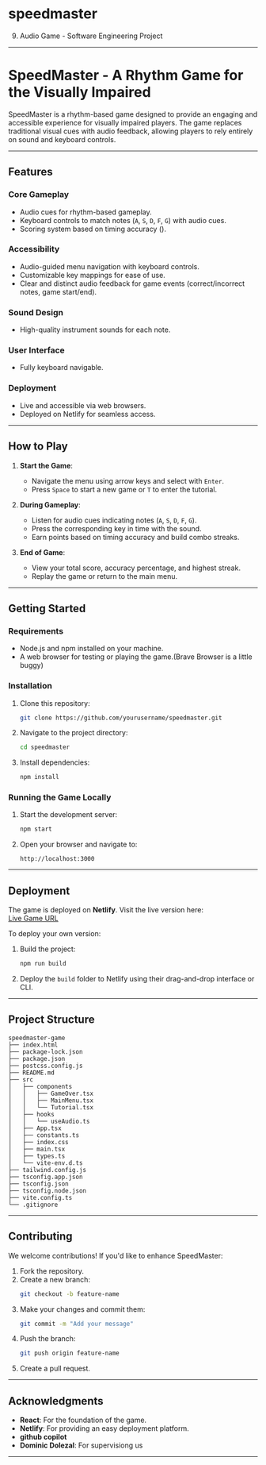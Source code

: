 # speedmaster
9. Audio Game - Software Engineering Project

---

# **SpeedMaster - A Rhythm Game for the Visually Impaired**

SpeedMaster is a rhythm-based game designed to provide an engaging and accessible experience for visually impaired players. The game replaces traditional visual cues with audio feedback, allowing players to rely entirely on sound and keyboard controls.

---

## **Features**

### **Core Gameplay**
- Audio cues for rhythm-based gameplay.
- Keyboard controls to match notes (`A`, `S`, `D`, `F`, `G`) with audio cues.
- Scoring system based on timing accuracy ().

### **Accessibility**
- Audio-guided menu navigation with keyboard controls.
- Customizable key mappings for ease of use.
- Clear and distinct audio feedback for game events (correct/incorrect notes, game start/end).

### **Sound Design**
- High-quality instrument sounds for each note.

### **User Interface**
- Fully keyboard navigable.

### **Deployment**
- Live and accessible via web browsers.
- Deployed on Netlify for seamless access.

---

## **How to Play**

1. **Start the Game**:
   - Navigate the menu using arrow keys and select with `Enter`.
   - Press `Space` to start a new game or `T` to enter the tutorial.

2. **During Gameplay**:
   - Listen for audio cues indicating notes (`A`, `S`, `D`, `F`, `G`).
   - Press the corresponding key in time with the sound.
   - Earn points based on timing accuracy and build combo streaks.

3. **End of Game**:
   - View your total score, accuracy percentage, and highest streak.
   - Replay the game or return to the main menu.

---

## **Getting Started**

### **Requirements**
- Node.js and npm installed on your machine.
- A web browser for testing or playing the game.(Brave Browser is a little buggy)

### **Installation**
1. Clone this repository:
   ```bash
   git clone https://github.com/yourusername/speedmaster.git
   ```
2. Navigate to the project directory:
   ```bash
   cd speedmaster
   ```
3. Install dependencies:
   ```bash
   npm install
   ```

### **Running the Game Locally**
1. Start the development server:
   ```bash
   npm start
   ```
2. Open your browser and navigate to:
   ```
   http://localhost:3000
   ```

---

## **Deployment**

The game is deployed on **Netlify**. Visit the live version here:  
[Live Game URL](https://deluxe-palmier-ccec2f.netlify.app)

To deploy your own version:
1. Build the project:
   ```bash
   npm run build
   ```
2. Deploy the `build` folder to Netlify using their drag-and-drop interface or CLI.

---

## **Project Structure**

```
speedmaster-game
├── index.html
├── package-lock.json
├── package.json
├── postcss.config.js
├── README.md
├── src
│   ├── components
│   │   ├── GameOver.tsx
│   │   ├── MainMenu.tsx
│   │   └── Tutorial.tsx
│   ├── hooks
│   │   └── useAudio.ts
│   ├── App.tsx
│   ├── constants.ts
│   ├── index.css
│   ├── main.tsx
│   ├── types.ts
│   └── vite-env.d.ts
├── tailwind.config.js
├── tsconfig.app.json
├── tsconfig.json
├── tsconfig.node.json
├── vite.config.ts
└── .gitignore
```

---

## **Contributing**

We welcome contributions! If you'd like to enhance SpeedMaster:
1. Fork the repository.
2. Create a new branch:
   ```bash
   git checkout -b feature-name
   ```
3. Make your changes and commit them:
   ```bash
   git commit -m "Add your message"
   ```
4. Push the branch:
   ```bash
   git push origin feature-name
   ```
5. Create a pull request.

---

## **Acknowledgments**

- **React**: For the foundation of the game.
- **Netlify**: For providing an easy deployment platform.
- **github copilot**
- **Dominic Dolezal**: For supervisiong us

---
